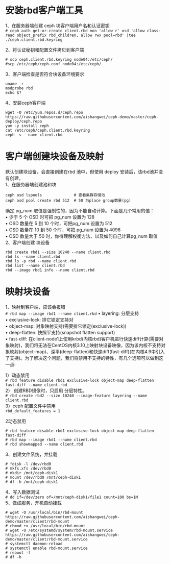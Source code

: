 安装rbd客户端工具
===============

1、在服务器端创建 ceph 块客户端用户名和认证密钥  
``` # ceph auth get-or-create client.rbd mon 'allow r' osd 'allow class-read object_prefix rbd_children, allow rwx pool=rbd' |tee ./ceph.client.rbd.keyring ```  

2、将认证秘钥和配置文件拷贝到客户端  
```
# scp ceph.client.rbd.keyring node04:/etc/ceph/
#scp /etc/ceph/ceph.conf node04:/etc/ceph/
```  
3、客户端检查是否符合块设备环境要求
```
uname -r
modprobe rbd
echo $?
```  
4、安装ceph客户端
```
wget -O /etc/yum.repos.d/ceph.repo https://raw.githubusercontent.com/aishangwei/ceph-demo/master/ceph-deploy/ceph.repo
yum -y install ceph
cat /etc/ceph/ceph.client.rbd.keyring
ceph -s --name client.rbd
```  


客户端创建块设备及映射
=====================

默认创建块设备，会直接创建在rbd 池中，但使用 deploy 安装后，该rbd池并没有创建。  
1、在服务器端创建池和块  
```
ceph osd lspools              # 查看集群存储池
ceph osd pool create rbd 512  # 50 为place group数量(pg)
```  
确定 pg_num 取值是强制性的，因为不能自动计算。下面是几个常用的值：  
• 少于 5 个 OSD 时可把 pg_num 设置为 128  
• OSD 数量在 5 到 10 个时，可把pg_num 设置为 512  
• OSD 数量在 10 到 50 个时，可把 pg_num 设置为 4096  
• OSD 数量大于 50 时，你得理解权衡方法、以及如何自己计算pg_num 取值  
2、客户端创建 块设备  
```
rbd create rbd1 --size 10240 --name client.rbd
rbd ls --name client.rbd
rbd ls -p rbd --name client.rbd
rbd list --name client.rbd
rbd --image rbd1 info --name client.rbd
```  



映射块设备
==========

1、映射到客户端，应该会报错  
``` # rbd map --image rbd1 --name client.rbd ``` 
• layering: 分层支持  
• exclusive-lock: 排它锁定支持对  
• object-map: 对象映射支持(需要排它锁定(exclusive-lock))  
• deep-flatten: 快照平支持(snapshot flatten support)  
• fast-diff: 在client-node1上使用krbd(内核rbd)客户机进行快速diff计算(需要对象映射)，我们将无法在CentOS内核3.10上映射块设备映像，因为该内核不支持对象映射(object-map)、深平(deep-flatten)和快速diff(fast-diff)(在内核4.9中引入了支持)。为了解决这个问题，我们将禁用不支持的特性，有几个选项可以做到这一点:  

1）动态禁用  
``` # rbd feature disable rbd1 exclusive-lock object-map deep-flatten fast-diff --name client.rbd ```  
2） 创建RBD镜像时，只启用 分层特性。  
``` # rbd create rbd2 --size 10240 --image-feature layering --name client.rbd ```  
3）ceph 配置文件中禁用  
``` rbd_default_features = 1 ```  

2动态禁用  
```
# rbd feature disable rbd1 exclusive-lock object-map deep-flatten fast-diff
# rbd map --image rbd1 --name client.rbd
# rbd showmapped --name client.rbd
```  
3、创建文件系统，并挂载  
```
# fdisk -l /dev/rbd0
# mkfs.xfs /dev/rbd0
# mkdir /mnt/ceph-disk1
# mount /dev/rbd0 /mnt/ceph-disk1
# df -h /mnt/ceph-disk1
```  
4、写入数据测试  
``` # dd if=/dev/zero of=/mnt/ceph-disk1/file1 count=100 bs=1M ```  
5、做成服务，开机自动挂载  
```
# wget -O /usr/local/bin/rbd-mount https://raw.githubusercontent.com/aishangwei/ceph-demo/master/client/rbd-mount
# chmod +x /usr/local/bin/rbd-mount
# wget -O /etc/systemd/system/rbd-mount.service https://raw.githubusercontent.com/aishangwei/ceph-demo/master/client/rbd-mount.service
# systemctl daemon-reload
# systemctl enable rbd-mount.service
# reboot -f
# df -h
```  
